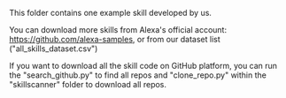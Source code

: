 This folder contains one example skill developed by us.

You can download more skills from Alexa's official account: https://github.com/alexa-samples, or from our dataset list ("all_skills_dataset.csv")

If you want to download all the skill code on GitHub platform, you can run the "search_github.py" to find all repos and "clone_repo.py" within the "skillscanner" folder to download all repos.
